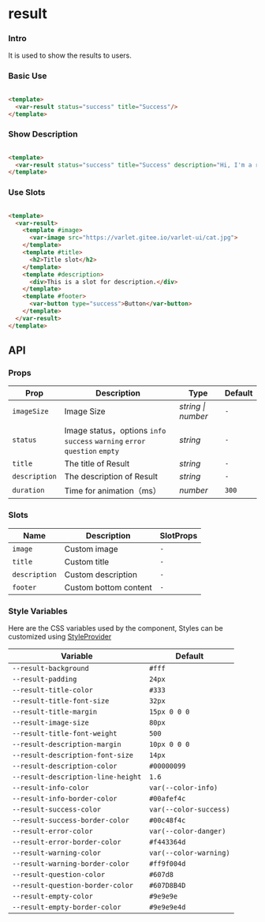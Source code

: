 # result

### Intro

It is used to show the results to users.

### Basic Use

```html

<template>
  <var-result status="success" title="Success"/>
</template>
```

### Show Description

```html

<template>
  <var-result status="success" title="Success" description="Hi, I'm a result description."/>
</template>
```

### Use Slots

```html

<template>
  <var-result>
    <template #image>
      <var-image src="https://varlet.gitee.io/varlet-ui/cat.jpg">
    </template>
    <template #title>
      <h2>Title slot</h2>
    </template>
    <template #description>
      <div>This is a slot for description.</div>
    </template>
    <template #footer>
      <var-button type="success">Button</var-button>
    </template>
  </var-result>
</template>
```

## API

### Props

| Prop          | Description                                                                         | Type     | Default     |
|-------------|----------------------------------------------------------------------------|--------|---------|
| `imageSize` | Image Size                                                                 | _string \| number_ | `-`  |
| `status` | Image status，options `info` `success` `warning` `error` `question` `empty` | _string_  | `-`     |
|`title` | The title of Result                                                        | _string_  | `-`     |
|`description` | The description of Result                                                  | _string_  | `-`     |
|`duration`| Time for animation（ms）                                                          | _number_ | `300`   |

### Slots

| Name                | Description      | SlotProps |
|--------------------|---------| ---- |
| `image`            | Custom image   | `-`  |
| `title`            |  Custom title   | `-`  |
| `description`      |  Custom description   | `-`  |
| `footer`           | Custom bottom content | `-`  |

### Style Variables

Here are the CSS variables used by the component, Styles can be customized using [StyleProvider](#/en-US/style-provider)

| Variable                                | Default               |
|------------------------------------|-------------------|
|`--result-background`|`#fff`|
|`--result-padding`|`24px`|
|`--result-title-color`|`#333`|
|`--result-title-font-size`|`32px`|
|`--result-title-margin`|`15px 0 0 0`|
|`--result-image-size`|`80px`|
|`--result-title-font-weight`|`500`|
|`--result-description-margin`|`10px 0 0 0`|
|`--result-description-font-size`|`14px`|
|`--result-description-color`|`#00000099`|
|`--result-description-line-height`|`1.6`|
|`--result-info-color`|`var(--color-info)`|
|`--result-info-border-color`|`#00afef4c`|
|`--result-success-color`|`var(--color-success)`|
|`--result-success-border-color`|`#00c48f4c`|
|`--result-error-color`|`var(--color-danger)`|
|`--result-error-border-color`|`#f443364d`|
|`--result-warning-color`|`var(--color-warning)`|
|`--result-warning-border-color`|`#ff9f004d`|
|`--result-question-color`|`#607d8`|
|`--result-question-border-color`|`#607D8B4D`|
|`--result-empty-color`|`#9e9e9e`|
|`--result-empty-border-color`|`#9e9e9e4d`|

